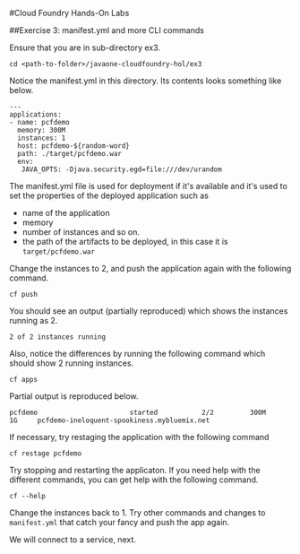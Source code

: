 #Cloud Foundry Hands-On Labs

##Exercise 3: manifest.yml and more CLI commands

Ensure that you are in sub-directory ex3.

```
cd <path-to-folder>/javaone-cloudfoundry-hol/ex3
```


Notice the manifest.yml in this directory. Its contents looks something like below.

```
---
applications:
- name: pcfdemo
  memory: 300M 
  instances: 1
  host: pcfdemo-${random-word}
  path: ./target/pcfdemo.war
  env:
   JAVA_OPTS: -Djava.security.egd=file:///dev/urandom
```

The manifest.yml file is used for deployment if it's available and it's used to set the properties of the deployed application such as

- name of the application
- memory
- number of instances and so on.
- the path of the artifacts to be deployed, in this case it is `target/pcfdemo.war`

Change the instances to 2, and push the application again with the following command.

```
cf push
```
You should see an output (partially reproduced) which shows the instances running as 2.

```
2 of 2 instances running
```

Also, notice the differences by running the following command which should show 2 running instances.

```
cf apps
```

Partial output is reproduced below.

```
pcfdemo                       started           2/2         300M     1G     pcfdemo-ineloquent-spookiness.mybluemix.net
```

If necessary, try restaging the application with the following command

```
cf restage pcfdemo
```

Try stopping and restarting the applicaton. If you need help with the different commands, you can get help with the following command.

```
cf --help
```

Change the instances back to 1. Try other commands and changes to `manifest.yml` that catch your fancy and push the app again.

We will connect to a service, next.
